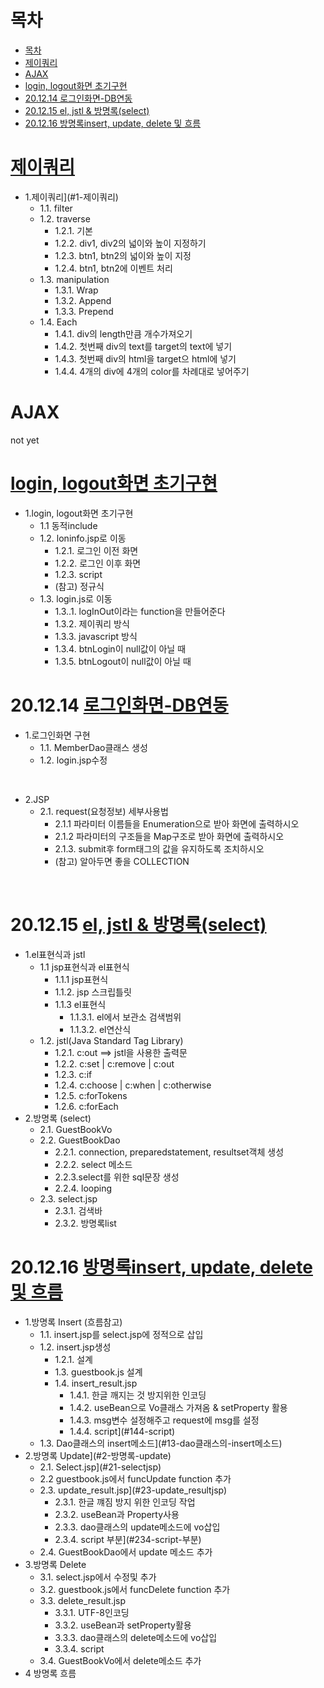 # 목차

- [목차](#목차)
- [제이쿼리](#제이쿼리)
- [AJAX](#ajax)
- [login, logout화면 초기구현](#login-logout화면-초기구현)
- [20.12.14 로그인화면-DB연동](#201214-로그인화면-db연동)
- [20.12.15 el, jstl & 방명록(select)](#201215-el-jstl--방명록select)
- [20.12.16 방명록insert, update, delete 및 흐름](#201216-방명록insert-update-delete-및-흐름)

# [제이쿼리](INDEX/201212.md)
- 1.제이쿼리](#1-제이쿼리)
  - 1.1. filter
  - 1.2. traverse
    - 1.2.1. 기본
    - 1.2.2. div1, div2의 넓이와 높이 지정하기
    - 1.2.3. btn1, btn2의 넓이와 높이 지정
    - 1.2.4. btn1, btn2에 이벤트 처리
  - 1.3. manipulation
    - 1.3.1. Wrap
    - 1.3.2. Append
    - 1.3.3. Prepend
  - 1.4. Each
    - 1.4.1. div의 length만큼 개수가져오기
    - 1.4.2. 첫번째 div의 text를 target의 text에 넣기
    - 1.4.3. 첫번째 div의 html을 target으 html에 넣기
    - 1.4.4. 4개의 div에 4개의 color를 차례대로 넣어주기


# AJAX
not yet
# [login, logout화면 초기구현](INDEX/201213.md)
- 1.login, logout화면 초기구현
  - 1.1 동적include
  - 1.2. loninfo.jsp로 이동
    - 1.2.1. 로그인 이전 화면
    - 1.2.2. 로그인 이후 화면
    - 1.2.3. script
    - (참고) 정규식
  - 1.3. login.js로 이동
    - 1.3..1. logInOut이라는 function을 만들어준다
    - 1.3.2. 제이쿼리 방식
    - 1.3.3. javascript 방식
    - 1.3.4. btnLogin이 null값이 아닐 때
    - 1.3.5. btnLogout이 null값이 아닐 때


# 20.12.14 [로그인화면-DB연동](INDEX/201214.md)
- 1.로그인화면 구현
  - 1.1. MemberDao클래스 생성
  - 1.2. login.jsp수정
<br>

- 2.JSP
  - 2.1. request(요청정보) 세부사용법
    - 2.1.1 파라미터 이름들을 Enumeration으로 받아 화면에 출력하시오
    - 2.1.2 파라미터의 구조들을 Map구조로 받아 화면에 출력하시오
    - 2.1.3. submit후 form태그의 값을 유지하도록 조치하시오
    - (참고) 알아두면 좋을 COLLECTION
<br>

# 20.12.15 [el, jstl & 방명록(select)](INDEX/201215.md)
- 1.el표현식과 jstl
	- 1.1 jsp표현식과 el표현식
		- 1.1.1 jsp표현식
		- 1.1.2. jsp 스크립틀릿
		- 1.1.3 el표현식
			- 1.1.3.1. el에서 보관소 검색범위
			- 1.1.3.2. el연산식
  - 1.2. jstl(Java Standard Tag Library)
	- 1.2.1. c:out ==> jstl을 사용한 출력문
	- 1.2.2. c:set | c:remove | c:out
	- 1.2.3. c:if
	- 1.2.4. c:choose | c:when | c:otherwise
	- 1.2.5. c:forTokens
	- 1.2.6. c:forEach
- 2.방명록 (select)
	- 2.1. GuestBookVo
	- 2.2. GuestBookDao
		- 2.2.1. connection, preparedstatement, resultset객체 생성
		- 2.2.2. select 메소드
		- 2.2.3.select를 위한 sql문장 생성
		- 2.2.4. looping
	- 2.3. select.jsp
		- 2.3.1. 검색바
		- 2.3.2. 방명록list

# 20.12.16 [방명록insert, update, delete 및 흐름](INDEX/201216.md)
  - 1.방명록 Insert (흐름참고)
	- 1.1. insert.jsp를 select.jsp에 정적으로 삽입
	- 1.2. insert.jsp생성
		- 1.2.1. 설계
		- 1.3. guestbook.js 설계
		- 1.4. insert_result.jsp
			- 1.4.1. 한글 깨지는 것 방지위한 인코딩
			- 1.4.2. useBean으로 Vo클래스 가져옴 & setProperty 활용
			- 1.4.3. msg변수 설정해주고 request에 msg를 설정
			- 1.4.4. script](#144-script)
	- 1.3. Dao클래스의 insert메소드](#13-dao클래스의-insert메소드)
- 2.방명록 Update](#2-방명록-update)
	- 2.1. Select.jsp](#21-selectjsp)
	- 2.2 guestbook.js에서 funcUpdate function 추가
	- 2.3. update_result.jsp](#23-update_resultjsp)
		- 2.3.1. 한글 꺠짐 방지 위한 인코딩 작업
		- 2.3.2. useBean과 Property사용
		- 2.3.3. dao클래스의 update메소드에 vo삽입
		- 2.3.4. script 부분](#234-script-부분)
	- 2.4. GuestBookDao에서 update 메소드 추가
- 3.방명록 Delete
	- 3.1. select.jsp에서 수정및 추가
	- 3.2. guestbook.js에서 funcDelete function 추가
	- 3.3. delete_result.jsp
		- 3.3.1. UTF-8인코딩
		- 3.3.2. useBean과 setProperty활용
		- 3.3.3. dao클래스의 delete메소드에 vo삽입
		- 3.3.4. script
	- 3.4. GuestBookVo에서 delete메소드 추가
- 4 방명록 흐름